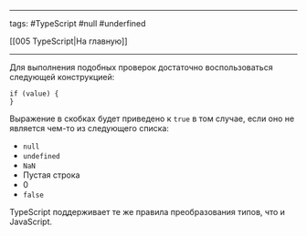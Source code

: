 ____

tags: #TypeScript #null #underfined 

[[005 TypeScript|На главную]]

_____

Для выполнения подобных проверок достаточно воспользоваться следующей конструкцией:

```
if (value) {
}
```

Выражение в скобках будет приведено к `true` в том случае, если оно не является чем-то из следующего списка:

- `null`
- `undefined`
- `NaN`
- Пустая строка
- 0
- `false`

TypeScript поддерживает те же правила преобразования типов, что и JavaScript.
